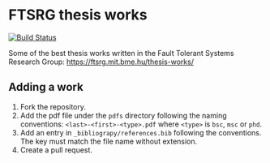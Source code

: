 # FTSRG thesis works
  
[![Build Status](https://travis-ci.org/FTSRG/thesis-works.svg?branch=source)](https://travis-ci.org/FTSRG/thesis-works)

Some of the best thesis works written in the Fault Tolerant Systems Research Group: <https://ftsrg.mit.bme.hu/thesis-works/>

## Adding a work

1. Fork the repository.
1. Add the pdf file under the `pdfs` directory following the naming conventions: `<last>-<first>-<type>.pdf` where `<type>` is `bsc`, `msc` or `phd`.
1. Add an entry in `_bibliograpy/references.bib` following the conventions. The key must match the file name without extension.
1. Create a pull request.
